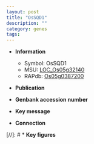 ```yaml
---
layout: post
title: "OsSQD1"
description: ""
category: genes
tags: 
---
```


* **Information**  
    + Symbol: OsSQD1  
    + MSU: [LOC_Os05g32140](http://rice.uga.edu/cgi-bin/ORF_infopage.cgi?orf=LOC_Os05g32140)  
    + RAPdb: [Os05g0387200](http://rapdb.dna.affrc.go.jp/viewer/gbrowse_details/irgsp1?name=Os05g0387200)  

* **Publication**  

* **Genbank accession number**  

* **Key message**  

* **Connection**  

[//]: # * **Key figures**  


